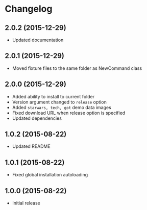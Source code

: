 # Changelog

## 2.0.2 (2015-12-29)
- Updated documentation

## 2.0.1 (2015-12-29)
- Moved fixture files to the same folder as NewCommand class

## 2.0.0 (2015-12-29)
- Added ability to install to current folder
- Version argument changed to `release` option
- Added `starwars, tech, got` demo data images
- Fixed download URL when release option is specified
- Updated dependencies

## 1.0.2 (2015-08-22)
- Updated README

## 1.0.1 (2015-08-22)
- Fixed global installation autoloading

## 1.0.0 (2015-08-22)
- Initial release